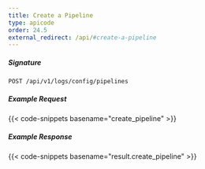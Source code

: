 ```yaml
---
title: Create a Pipeline
type: apicode
order: 24.5
external_redirect: /api/#create-a-pipeline
---
```


##### Signature

`POST /api/v1/logs/config/pipelines`

##### Example Request
{{< code-snippets basename="create_pipeline" >}}

##### Example Response
{{< code-snippets basename="result.create_pipeline" >}}

